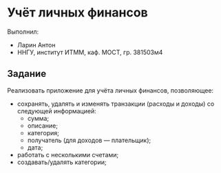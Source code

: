 # Учёт личных финансов

Выполнил:
* Ларин Антон
* ННГУ, институт ИТММ, каф. МОСТ, гр. 381503м4

## Задание

Реализовать приложение для учёта личных финансов, позволяющее:
* сохранять, удалять и изменять транзакции (расходы и доходы) со следующей информацией:
  * сумма;
  * описание;
  * категория;
  * получатель (для доходов — плательщик);
  * дата;
* работать с несколькими счетами;
* создавать/удалять категории;

